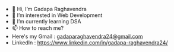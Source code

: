 - 👋 Hi, I’m Gadapa Raghavendra
- 👀 I’m interested in Web Development
- 🌱 I’m currently learning DSA
- 📫 How to reach me?
- Here's my Gmail : gadaparaghavendra24@gmail.com
- LinkedIn : https://www.linkedin.com/in/gadapa-raghavendra24/

<!---
raghav-2408/raghav-2408 is a ✨ special ✨ repository because its `README.md` (this file) appears on your GitHub profile.
You can click the Preview link to take a look at your changes.
--->
